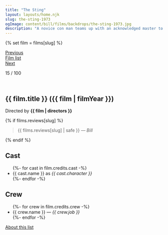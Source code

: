 ```yaml
---
title: "The Sting"
layout: layouts/home.njk
slug: the-sting-1973
ogImage: content/bill/films/backdrops/the-sting-1973.jpg
description: "A novice con man teams up with an acknowledged master to avenge the murder of a mutual friend by pulling off the ultimate big con and swindling a fortune from a big-time mobster."
---
```


{% set film = films[slug] %}

<nav class="films">
  <div class="prev">
    <a href="../butch-cassidy-and-the-sundance-kid-1969"><i class="fa-solid fa-chevron-left fa-xs"></i> Previous</a>
  </div>
  <div>
    <a href="../">Film list</a>
  </div>
  <div class="next">
    <a href="../dog-day-afternoon-1975">Next <i class="fa-solid fa-chevron-right fa-xs"></i></a>
  </div>
</nav>

<p>15 / 100</p>

<article class="film slug-the-sting-1973">
  <div class="backdrop-and-poster">
    <img class="poster" src="../films/posters/{{ slug }}.jpg" alt="">
    <img class="backdrop" src="../films/backdrops/{{ slug }}.jpg" alt="">
  </div>

  <h1>{{ film.title }} ({{ film | filmYear }})</h1>

  

  <p class="director">
    Directed by <strong>{{ film | directors }}</strong>
  </p>

  {% if films.reviews[slug] %}
    <blockquote> 
      {{ films.reviews[slug] | safe }} <em>— Bill</em>
    </blockquote> 
  {% endif %}

  <h2>
    Cast
  </h2>
  <ul>
    {%- for cast in film.credits.cast -%}
      <li>
        {{ cast.name }} as <em>{{ cast.character }}</em>
      </li>
    {%- endfor -%}
  </ul>

  <h2>
    Crew
  </h2>
  <ul>
    {%- for crew in film.credits.crew -%}
      <li>
        {{ crew.name }} &mdash; <em>{{ crew.job }}</em>
      </li>
    {%- endfor -%}
  </ul>
</article>
<footer>
  <a href="../about">About this list</a>
</footer>
